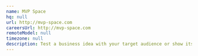 ```yaml
---
name: MVP Space
hq: null
url: http://mvp-space.com
careersUrl: http://mvp-space.com
remoteModel: null
timezone: null
description: Test a business idea with your target audience or show its potential to your investors.
---
```

